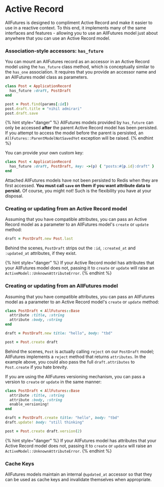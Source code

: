 # Active Record

AllFutures is designed to compliment Active Record and make it easier to use in a reactive context. To this end, it implements many of the same interfaces and features - allowing you to use an AllFutures model just about anywhere that you can use an Active Record model.

### Association-style accessors: `has_future`

You can mount an AllFutures record as an accessor in an Active Record model using the `has_future` class method, which is conceptually similar to the `has_one` association. It requires that you provide an accessor name and an AllFutures model class as parameters.

```ruby
class Post < ApplicationRecord
  has_future :draft, PostDraft
end

post = Post.find(params[:id])
post.draft.title = "nihil admirari"
post.draft.save
```

{% hint style="danger" %}
AllFutures models provided by `has_future` can only be accessed **after** the parent Active Record model has been persisted. If you attempt to access the model before the parent is persisted, an `AllFutures::ParentModelNotSavedYet` exception will be raised.
{% endhint %}

You can provide your own custom key:

```ruby
class Post < ApplicationRecord
  has_future :draft, PostDraft, key: ->(p) { "posts:#{p.id}:draft" }
end 
```

Attached AllFutures models have not been persisted to Redis when they are first accessed. **You must call `save` on them if you want attribute data to persist.** Of course, you might not! Such is the flexibility you have at your disposal.

### Creating or updating from an Active Record model

Assuming that you have compatible attributes, you can pass an Active Record model as a parameter to an AllFutures model's `create` or `update` method:

```ruby
draft = PostDraft.new Post.last
```

Behind the scenes, `PostDraft` strips out the `:id`, `:created_at` and `:updated_at` attributes, if they exist.

{% hint style="danger" %}
If your Active Record model has attributes that your AllFutures model does not, passing it to `create` or `update` will raise an `ActiveModel::UnknownAttributeError`.
{% endhint %}

### Creating or updating from an AllFutures model

Assuming that you have compatible attributes, you can pass an AllFutures model as a parameter to an Active Record model's `create` or `update` method:

```ruby
class PostDraft < AllFutures::Base
  attribute :title, :string
  attribute :body, :string
end

draft = PostDraft.new title: "hello", body: "tbd"

post = Post.create draft
```

Behind the scenes, `Post` is actually calling `reject` on our `PostDraft` model; AllFutures implements a `reject` method that returns `attributes`. In the example above, you could also pass the full `draft.attributes` to `Post.create` if you hate brevity.

If you are using the AllFutures versioning mechanism, you can pass a version to `create` or `update` in the same manner:

```ruby
class PostDraft < AllFutures::Base
  attribute :title, :string
  attribute :body, :string
  enable_versioning!
end

draft = PostDraft.create title: "hello", body: "tbd"
draft.update! body: "still thinking"

post = Post.create draft.version(2)
```

{% hint style="danger" %}
If your AllFutures model has attributes that your Active Record model does not, passing it to `create` or `update` will raise an `ActiveModel::UnknownAttributeError`.
{% endhint %}

### Cache Keys

AllFutures models maintain an internal `@updated_at` accessor so that they can be used as cache keys and invalidate themselves when appropriate.
